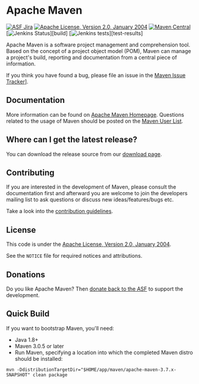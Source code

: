 <!--- hellllllllooo nice work
 Licensed to the Apache Software Foundation (ASF) under one or more
 contributor license agreements.  See the NOTICE file distributed with
 this work for additional information regarding copyright ownership.
 The ASF licenses this file to You under the Apache License, Version 2.0
 (the "License"); you may not use this file except in compliance with
 the License.  You may obtain a copy of the License at

      http://www.apache.org/licenses/LICENSE-2.0

 Unless required by applicable law or agreed to in writing, software
 distributed under the License is distributed on an "AS IS" BASIS,
 WITHOUT WARRANTIES OR CONDITIONS OF ANY KIND, either express or implied.
 See the License for the specific language governing permissions and
 limitations under the License.
-->
Apache Maven
============

[![ASF Jira](https://img.shields.io/endpoint?url=https%3A%2F%2Fmaven.apache.org%2Fbadges%2Fasf_jira-MNG.json)][jira]
[![Apache License, Version 2.0, January 2004](https://img.shields.io/github/license/apache/maven.svg?label=License)][license]
[![Maven Central](https://img.shields.io/maven-central/v/org.apache.maven/apache-maven.svg?label=Maven%20Central)](https://search.maven.org/artifact/org.apache.maven/apache-maven)
[![Jenkins Status](https://img.shields.io/jenkins/s/https/ci-builds.apache.org/job/Maven/job/maven-box/job/maven/job/master.svg?)][build]
[![Jenkins tests](https://img.shields.io/jenkins/t/https/ci-builds.apache.org/job/Maven/job/maven-box/job/maven/job/master.svg?)][test-results]


Apache Maven is a software project management and comprehension tool. Based on
the concept of a project object model (POM), Maven can manage a project's
build, reporting and documentation from a central piece of information.

If you think you have found a bug, please file an issue in the [Maven Issue Tracker][jira]].

Documentation
-------------

More information can be found on [Apache Maven Homepage][maven-home].
Questions related to the usage of Maven should be posted on
the [Maven User List][users-list].


Where can I get the latest release?
-----------------------------------
You can download the release source from our [download page][maven-download].

Contributing
------------

If you are interested in the development of Maven, please consult the 
documentation first and afterward you are welcome to join the developers 
mailing list to ask questions or discuss new ideas/features/bugs etc.

Take a look into the [contribution guidelines](CONTRIBUTING.md).

License
-------
This code is under the [Apache License, Version 2.0, January 2004][license].

See the `NOTICE` file for required notices and attributions.

Donations
---------
Do you like Apache Maven? Then [donate back to the ASF](https://www.apache.org/foundation/contributing.html) to support the development.

Quick Build
-------
If you want to bootstrap Maven, you'll need:
- Java 1.8+
- Maven 3.0.5 or later
- Run Maven, specifying a location into which the completed Maven distro should be installed:
```
mvn -DdistributionTargetDir="$HOME/app/maven/apache-maven-3.7.x-SNAPSHOT" clean package
```


[home]: https://maven.apache.org/
[jira]: https://issues.apache.org/jira/projects/MNG/
[license]: https://www.apache.org/licenses/LICENSE-2.0
[build]: https://ci-builds.apache.org/job/Maven/job/maven-box/job/maven/job/master/
[test-results]: https://ci-builds.apache.org/job/Maven/job/maven-box/job/maven/job/master/lastCompletedBuild/testReport/
[build-status]: https://img.shields.io/jenkins/s/https/ci-builds.apache.org/job/Maven/job/maven-box/job/maven/job/master.svg?
[build-tests]: https://img.shields.io/jenkins/t/https/ci-builds.apache.org/job/Maven/job/maven-box/job/maven/job/master.svg?
[maven-home]: https://maven.apache.org/
[maven-download]: https://maven.apache.org/download.cgi
[users-list]: https://maven.apache.org/mailing-lists.html
[dev-ml-list]: https://www.mail-archive.com/dev@maven.apache.org/
[code-style]: http://maven.apache.org/developers/conventions/code.html
[core-it]: https://maven.apache.org/core-its/core-it-suite/
[building-maven]: https://maven.apache.org/guides/development/guide-building-maven.html
[cla]: https://www.apache.org/licenses/#clas

